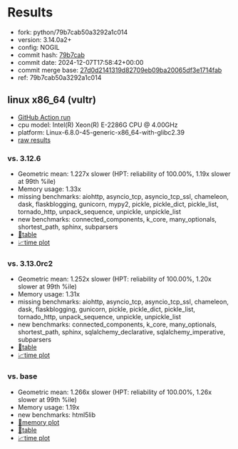 # Results

- fork: python/79b7cab50a3292a1c014
- version: 3.14.0a2+
- config: NOGIL
- commit hash: [79b7cab](https://github.com/python/cpython/commit/79b7cab)
- commit date: 2024-12-07T17:58:42+00:00
- commit merge base: [27d0d2141319d82709eb09ba20065df3e1714fab](https://github.com/python/cpython/commit/27d0d2141319d82709eb09ba20065df3e1714fab)
- ref: 79b7cab50a3292a1c014

## linux x86_64 (vultr)

- [GitHub Action run](https://github.com/facebookexperimental/free-threading-benchmarking/actions/runs/12217207993)
- cpu model: Intel(R) Xeon(R) E-2286G CPU @ 4.00GHz
- platform: Linux-6.8.0-45-generic-x86_64-with-glibc2.39
- [raw results](bm-20241207-vultr-x86_64-python-79b7cab50a3292a1c014-3.14.0a2%2B-79b7cab.json)

### vs. 3.12.6

- Geometric mean: 1.227x slower (HPT: reliability of 100.00%, 1.19x slower at 99th %ile)
- Memory usage: 1.33x
- missing benchmarks: aiohttp, asyncio_tcp, asyncio_tcp_ssl, chameleon, dask, flaskblogging, gunicorn, mypy2, pickle, pickle_dict, pickle_list, tornado_http, unpack_sequence, unpickle, unpickle_list
- new benchmarks: connected_components, k_core, many_optionals, shortest_path, sphinx, subparsers
- [📄table](bm-20241207-vultr-x86_64-python-79b7cab50a3292a1c014-3.14.0a2%2B-79b7cab-vs-3.12.6.md)
- [📈time plot](bm-20241207-vultr-x86_64-python-79b7cab50a3292a1c014-3.14.0a2%2B-79b7cab-vs-3.12.6.svg)

### vs. 3.13.0rc2

- Geometric mean: 1.252x slower (HPT: reliability of 100.00%, 1.20x slower at 99th %ile)
- Memory usage: 1.31x
- missing benchmarks: aiohttp, asyncio_tcp, asyncio_tcp_ssl, chameleon, dask, flaskblogging, gunicorn, pickle, pickle_dict, pickle_list, tornado_http, unpack_sequence, unpickle, unpickle_list
- new benchmarks: connected_components, k_core, many_optionals, shortest_path, sphinx, sqlalchemy_declarative, sqlalchemy_imperative, subparsers
- [📄table](bm-20241207-vultr-x86_64-python-79b7cab50a3292a1c014-3.14.0a2%2B-79b7cab-vs-3.13.0rc2.md)
- [📈time plot](bm-20241207-vultr-x86_64-python-79b7cab50a3292a1c014-3.14.0a2%2B-79b7cab-vs-3.13.0rc2.svg)

### vs. base

- Geometric mean: 1.266x slower (HPT: reliability of 100.00%, 1.26x slower at 99th %ile)
- Memory usage: 1.19x
- new benchmarks: html5lib
- [🧠memory plot](bm-20241207-vultr-x86_64-python-79b7cab50a3292a1c014-3.14.0a2%2B-79b7cab-vs-base-mem.svg)
- [📄table](bm-20241207-vultr-x86_64-python-79b7cab50a3292a1c014-3.14.0a2%2B-79b7cab-vs-base.md)
- [📈time plot](bm-20241207-vultr-x86_64-python-79b7cab50a3292a1c014-3.14.0a2%2B-79b7cab-vs-base.svg)

